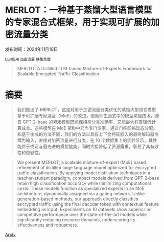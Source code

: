 # MERLOT：一种基于蒸馏大型语言模型的专家混合式框架，用于实现可扩展的加密流量分类

发布时间：2024年11月19日

`LLM应用` `加密流量` `模型蒸馏`

> MERLOT: A Distilled LLM-based Mixture-of-Experts Framework for Scalable Encrypted Traffic Classification

# 摘要

> 我们推出了 MERLOT，这是对用于加密流量分类优化的蒸馏大型语言模型基于可扩展专家混合（MoE）的改进。借助师生范式中的模型蒸馏技术，源自 GPT-2-base 的紧凑模型既能保持高分类准确率，又能最大程度降低计算成本。这些模型在 MoE 架构中充当专门专家，通过门控网络动态分配。和基于生成的方法不同，我们的方法以具有上下文特征嵌入的最终解码器令牌为输入，直接对加密流量进行分类。在 10 个数据集上的实验显示，其性能优于或可与最先进的模型媲美，同时大幅降低了资源需求，彰显了其有效性和稳健性。

> We present MERLOT, a scalable mixture-of-expert (MoE) based refinement of distilled large language model optimized for encrypted traffic classification. By applying model distillation techniques in a teacher-student paradigm, compact models derived from GPT-2-base retain high classification accuracy while minimizing computational costs. These models function as specialized experts in an MoE architecture, dynamically assigned via a gating network. Unlike generation-based methods, our approach directly classifies encrypted traffic using the final decoder token with contextual feature embedding as input. Experiments on 10 datasets show superior or competitive performance over the state-of-the-art models while significantly reducing resource demands, underscoring its effectiveness and robustness.

[Arxiv](https://arxiv.org/abs/2411.13004)